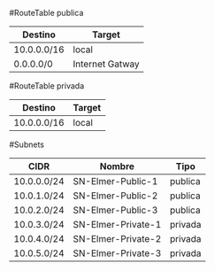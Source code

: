 #RouteTable publica

Destino  | Target
------------- | -------------
10.0.0.0/16  | local
0.0.0.0/0  | Internet Gatway

#RouteTable privada

Destino  | Target
------------- | -------------
10.0.0.0/16  | local

#Subnets

CIDR  | Nombre | Tipo
------------- | ------------- | -------------
10.0.0.0/24  | SN-Elmer-Public-1 | publica
10.0.1.0/24  | SN-Elmer-Public-2 | publica
10.0.2.0/24  | SN-Elmer-Public-3 | publica
10.0.3.0/24  | SN-Elmer-Private-1 | privada
10.0.4.0/24  | SN-Elmer-Private-2 | privada
10.0.5.0/24  | SN-Elmer-Private-3 | privada
